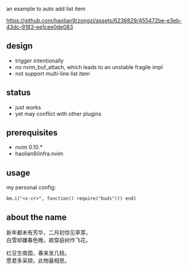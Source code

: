 an example to auto add list item

https://github.com/haolian9/zongzi/assets/6236829/455472be-e3eb-43dc-9183-ee1cee0de083

## design
* trigger intentionally
* no nvim_buf_attach, which leads to an unstable fragile impl
* not support multi-line list item

## status
* just works
* yet may conflict with other plugins

## prerequisites
* nvim 0.10.*
* haolian9/infra.nvim

## usage

my personal config:
```
bm.i("<s-cr>", function() require("buds")() end)
```

## about the name

新年都未有芳华，二月初惊见草芽。  
白雪却嫌春色晚，故穿庭树作飞花。  


红豆生南国，春来发几枝。  
愿君多采撷，此物最相思。  

